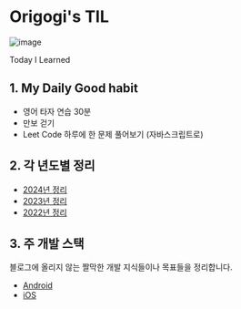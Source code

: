 # Origogi's TIL

![image](https://user-images.githubusercontent.com/35194820/194734615-1c900d04-e7dd-4cd6-b26e-a444b3d237a0.png)

Today I Learned

## 1. My Daily Good habit

- 영어 타자 연습 30분
- 만보 걷기
- Leet Code 하루에 한 문제 풀어보기 (자바스크립트로)

## 2. 각 년도별 정리

- [2024년 정리](./2024/README.md)
- [2023년 정리](./2023/README.md)
- [2022년 정리](./2022/README.md)

## 3. 주 개발 스택

블로그에 올리지 않는 짤막한 개발 지식들이나 목표들을 정리합니다.

- [Android](./android/README.md)
- [iOS](./ios/README.md)
